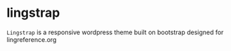 lingstrap
=========

```Lingstrap``` is a responsive wordpress theme built on bootstrap designed for lingreference.org


